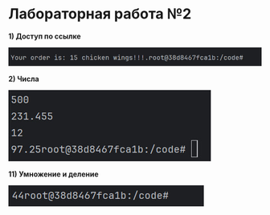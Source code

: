 # Лабораторная работа №2

__1) Доступ по ссылке__

![res1](https://github.com/ArtemDyrdin/WEB/blob/main/lab_2/res/1.jpg)

__2) Числа__

![res2](https://github.com/ArtemDyrdin/WEB/blob/main/lab_2/res/2.jpg)

__11) Умножение и деление__

![res3](https://github.com/ArtemDyrdin/WEB/blob/main/lab_2/res/3.jpg)
